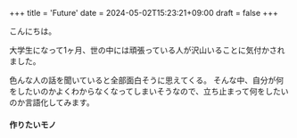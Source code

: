 +++
title = 'Future'
date = 2024-05-02T15:23:21+09:00
draft = false
+++

こんにちは。

大学生になって1ヶ月、世の中には頑張っている人が沢山いることに気付かされました。

色んな人の話を聞いていると全部面白そうに思えてくる。
そんな中、自分が何をしたいのかよくわからなくなってしまいそうなので、立ち止まって何をしたいのか言語化してみます。

#### 作りたいモノ
